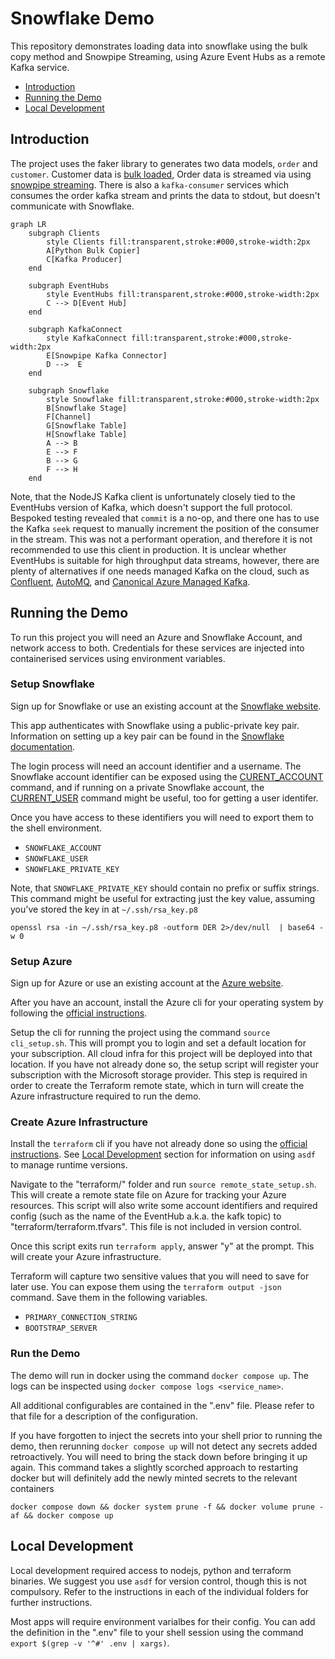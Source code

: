 # Snowflake Demo

This repository demonstrates loading data into snowflake using the bulk copy method and Snowpipe Streaming, using Azure Event Hubs as a remote Kafka service.

- [Introduction](#introduction)
- [Running the Demo](#running-the-demo)
- [Local Development](#local-development)

## Introduction

The project uses the faker library to generates two data models, `order` and `customer`. Customer data is [bulk loaded](https://docs.snowflake.com/en/user-guide/data-load-overview#bulk-loading-using-the-copy-command), Order data is streamed via using [snowpipe streaming](https://docs.snowflake.com/en/user-guide/data-load-snowpipe-streaming-overview). There is also a `kafka-consumer` services which consumes the order kafka stream and prints the data to stdout, but doesn't communicate with Snowflake.

```mermaid
graph LR
    subgraph Clients
        style Clients fill:transparent,stroke:#000,stroke-width:2px
        A[Python Bulk Copier]
        C[Kafka Producer]
    end

    subgraph EventHubs
        style EventHubs fill:transparent,stroke:#000,stroke-width:2px
        C --> D[Event Hub]
    end

    subgraph KafkaConnect
        style KafkaConnect fill:transparent,stroke:#000,stroke-width:2px
        E[Snowpipe Kafka Connector]
        D -->  E
    end

    subgraph Snowflake
        style Snowflake fill:transparent,stroke:#000,stroke-width:2px
        B[Snowflake Stage]
        F[Channel]
        G[Snowflake Table]
        H[Snowflake Table]
        A --> B
        E --> F
        B --> G
        F --> H
    end
```

Note, that the NodeJS Kafka client is unfortunately closely tied to the EventHubs version of Kafka, which doesn't support the full protocol. Bespoked testing revealed that `commit` is a no-op, and there one has to use the Kafka `seek` request to manually increment the position of the consumer in the stream. This was not a performant operation, and therefore it is not recommended to use this client in production. It is unclear whether EventHubs is suitable for high throughput data streams, however, there are plenty of alternatives if one needs managed Kafka on the cloud, such as [Confluent](https://www.confluent.io/), [AutoMQ](https://github.com/AutoMQ/automq), and [Canonical Azure Managed Kafka](https://azuremarketplace.microsoft.com/en-us/marketplace/consulting-services/canonical.0001-com-ubuntu-managed-kafka).

## Running the Demo

To run this project you will need an Azure and Snowflake Account, and network access to both. Credentials for these services are injected into containerised services using environment variables.

### Setup Snowflake

Sign up for Snowflake or use an existing account at the [Snowflake website](https://www.snowflake.com/en/).

This app authenticates with Snowflake using a public-private key pair. Information on setting up a key pair can be found in the [Snowflake documentation](https://docs.snowflake.com/en/user-guide/key-pair-auth).

The login process will need an account identifier and a username. The Snowflake account identifier can be exposed using the [CURENT_ACCOUNT](https://docs.snowflake.com/en/sql-reference/functions/current_account) command, and if running on a private Snowflake account, the [CURRENT_USER](https://docs.snowflake.com/en/sql-reference/functions/current_user) command might be useful, too for getting a user identifer.

Once you have access to these identifiers you will need to export them to the shell environment.

- `SNOWFLAKE_ACCOUNT`
- `SNOWFLAKE_USER`
- `SNOWFLAKE_PRIVATE_KEY`

Note, that `SNOWFLAKE_PRIVATE_KEY` should contain no prefix or suffix strings. This command might be useful for extracting just the key value, assuming you've stored the key in at `~/.ssh/rsa_key.p8`

```shell
openssl rsa -in ~/.ssh/rsa_key.p8 -outform DER 2>/dev/null  | base64 -w 0
```

### Setup Azure

Sign up for Azure or use an existing account at the [Azure website](https://azure.microsoft.com/en-au).

After you have an account, install the Azure cli for your operating system by following the [official instructions](https://learn.microsoft.com/en-us/cli/azure/install-azure-cli?view=azure-cli-latest).

Setup the cli for running the project using the command `source cli_setup.sh`. This will prompt you to login and set a default location for your subscription. All cloud infra for this project will be deployed into that location. If you have not already done so, the setup script will register your subscription with the Microsoft storage provider. This step is required in order to create the Terraform remote state, which in turn will create the Azure infrastructure required to run the demo.

### Create Azure Infrastructure

Install the `terraform` cli if you have not already done so using the [official instructions](https://developer.hashicorp.com/terraform/tutorials/aws-get-started/install-cli). See [Local Development](#local-development) section for information on using `asdf` to manage runtime versions.

Navigate to the "terraform/" folder and run `source remote_state_setup.sh`. This will create a remote state file on Azure for tracking your Azure resources. This script will also write some account identifiers and required config (such as the name of the EventHub a.k.a. the kafk topic) to "terraform/terraform.tfvars". This file is not included in version control.

Once this script exits run `terraform apply`, answer "y" at the prompt. This will create your Azure infrastructure.

Terraform will capture two sensitive values that you will need to save for later use. You can expose them using the `terraform output -json` command. Save them in the following variables.

- `PRIMARY_CONNECTION_STRING`
- `BOOTSTRAP_SERVER`

### Run the Demo

The demo will run in docker using the command `docker compose up`. The logs can be inspected using `docker compose logs <service_name>`.

All additional configurables are contained in the ".env" file. Please refer to that file for a description of the configuration.

If you have forgotten to inject the secrets into your shell prior to running the demo, then rerunning `docker compose up` will not detect any secrets added retroactively. You will need to bring the stack down before bringing it up again. This command takes a slightly scorched approach to restarting docker but will definitely add the newly minted secrets to the relevant containers

```shell
docker compose down && docker system prune -f && docker volume prune -af && docker compose up
```

## Local Development

Local development required access to nodejs, python and terraform binaries. We suggest you use `asdf` for version control, though this is not compulsory. Refer to the instructions in each of the individual folders for further instructions.

Most apps will require environment varialbes for their config. You can add the definition in the ".env" file to your shell session using the command `export $(grep -v '^#' .env | xargs)`.
